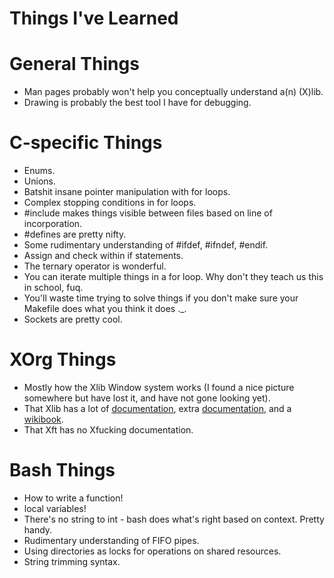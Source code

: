 Things I've Learned
=====================

# General Things

* Man pages probably won't help you conceptually understand a(n) (X)lib.
* Drawing is probably the best tool I have for debugging.

# C-specific Things

* Enums.
* Unions.
* Batshit insane pointer manipulation with for loops.
* Complex stopping conditions in for loops.
* #include makes things visible between files based on line of incorporation.
* #defines are pretty nifty.
* Some rudimentary understanding of #ifdef, #ifndef, #endif.
* Assign and check within if statements.
* The ternary operator is wonderful.
* You can iterate multiple things in a for loop. Why don't they teach us this in school, fuq.
* You'll waste time trying to solve things if you don't make sure your Makefile does what you think it does .\_.
* Sockets are pretty cool.

# XOrg Things

* Mostly how the Xlib Window system works (I found a nice picture somewhere but have lost it, and have not gone looking yet).
* That Xlib has a lot of [documentation](https://www.x.org/releases/current/doc/libX11/libX11/libX11.pdf), extra [documentation](https://tronche.com/gui/x/), and a [wikibook](https://en.wikibooks.org/wiki/X_Window_Programming).
* That Xft has no Xfucking documentation.

# Bash Things

* How to write a function!
* local variables!
* There's no string to int - bash does what's right based on context. Pretty handy.
* Rudimentary understanding of FIFO pipes.
* Using directories as locks for operations on shared resources.
* String trimming syntax.
